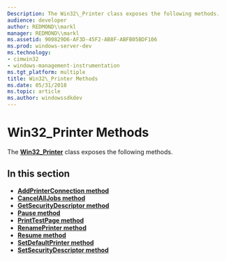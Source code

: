 ```yaml
---
Description: The Win32\_Printer class exposes the following methods.
audience: developer
author: REDMOND\\markl
manager: REDMOND\\markl
ms.assetid: 900829D6-AF3D-45F2-AB8F-ABFB05BDF106
ms.prod: windows-server-dev
ms.technology:
- cimwin32
- windows-management-instrumentation
ms.tgt_platform: multiple
title: Win32\_Printer Methods
ms.date: 05/31/2018
ms.topic: article
ms.author: windowssdkdev
---
```


# Win32\_Printer Methods

The [**Win32\_Printer**](win32-printer.md) class exposes the following methods.

## In this section

-   [**AddPrinterConnection method**](addprinterconnection-method-in-class-win32-printer.md)
-   [**CancelAllJobs method**](cancelalljobs-method-in-class-win32-printer.md)
-   [**GetSecurityDescriptor method**](getsecuritydescriptor-method-in-class-win32-printer.md)
-   [**Pause method**](pause-method-in-class-win32-printer.md)
-   [**PrintTestPage method**](printtestpage-method-in-class-win32-printer.md)
-   [**RenamePrinter method**](renameprinter-method-in-class-win32-printer.md)
-   [**Resume method**](resume-method-in-class-win32-printer.md)
-   [**SetDefaultPrinter method**](setdefaultprinter-method-in-class-win32-printer.md)
-   [**SetSecurityDescriptor method**](setsecuritydescriptor-method-in-class-win32-printer.md)

 

 



